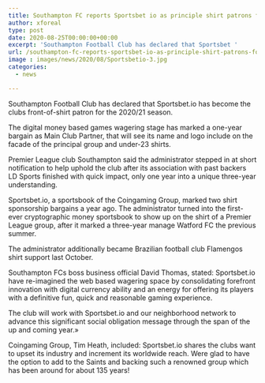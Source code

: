 ```yaml
---
title: Southampton FC reports Sportsbet io as principle shirt patrons for 2020 21
author: xforeal 
type: post
date: 2020-08-25T00:00:00+00:00
excerpt: 'Southampton Football Club has declared that Sportsbet '
url: /southampton-fc-reports-sportsbet-io-as-principle-shirt-patrons-for-2020-21/
image : images/news/2020/08/Sportsbetio-3.jpg
categories:
  - news

---
```

Southampton Football Club has declared that Sportsbet.io has become the clubs front-of-shirt patron for the 2020/21 season. 

The digital money based games wagering stage has marked a one-year bargain as Main Club Partner, that will see its name and logo include on the facade of the principal group and under-23 shirts. 

Premier League club Southampton said the administrator stepped in at short notification to help uphold the club after its association with past backers LD Sports finished with quick impact, only one year into a unique three-year understanding. 

Sportsbet.io, a sportsbook of the Coingaming Group, marked two shirt sponsorship bargains a year ago. The administrator turned into the first-ever cryptographic money sportsbook to show up on the shirt of a Premier League group, after it marked a three-year manage Watford FC the previous summer. 

The administrator additionally became Brazilian football club Flamengos shirt support last October. 

Southampton FCs boss business official David Thomas, stated: Sportsbet.io have re-imagined the web based wagering space by consolidating forefront innovation with digital currency ability and an energy for offering its players with a definitive fun, quick and reasonable gaming experience. 

The club will work with Sportsbet.io and our neighborhood network to advance this significant social obligation message through the span of the up and coming year.&#187; 

Coingaming Group, Tim Heath, included: Sportsbet.io shares the clubs want to upset its industry and increment its worldwide reach. Were glad to have the option to add to the Saints and backing such a renowned group which has been around for about 135 years!